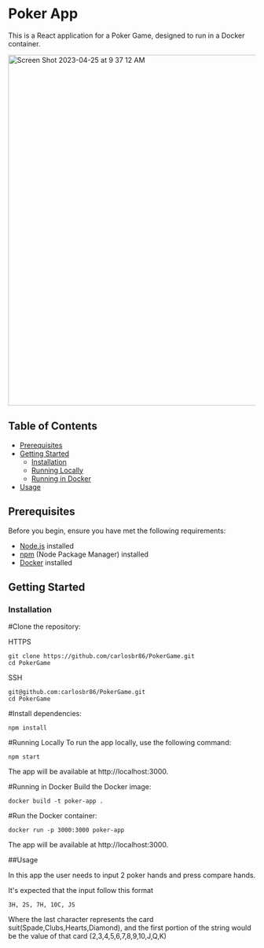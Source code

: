 # Poker App

This is a React application for a Poker Game, designed to run in a Docker container.

<img width="714" alt="Screen Shot 2023-04-25 at 9 37 12 AM" src="https://github.com/carlosbr86/PokerGame/assets/26756719/6045e7ba-af75-4e1c-b924-715d93536f06">


## Table of Contents


- [Prerequisites](#prerequisites)
- [Getting Started](#getting-started)
  - [Installation](#installation)
  - [Running Locally](#running-locally)
  - [Running in Docker](#running-in-docker)
- [Usage](#usage)

## Prerequisites

Before you begin, ensure you have met the following requirements:

- [Node.js](https://nodejs.org/) installed
- [npm](https://www.npmjs.com/) (Node Package Manager) installed
- [Docker](https://www.docker.com/) installed

## Getting Started

### Installation

#Clone the repository:

HTTPS
```
git clone https://github.com/carlosbr86/PokerGame.git
cd PokerGame
```

SSH
```
git@github.com:carlosbr86/PokerGame.git
cd PokerGame
```

#Install dependencies:
```
npm install
```
#Running Locally
To run the app locally, use the following command:
```
npm start
```
The app will be available at http://localhost:3000.

#Running in Docker
Build the Docker image:
```
docker build -t poker-app .
```
#Run the Docker container:
```
docker run -p 3000:3000 poker-app
```
The app will be available at http://localhost:3000.

##Usage

In this app the user needs to input 2 poker hands and press compare hands.

It's expected that the input follow this format
```
3H, 2S, 7H, 10C, JS
```
Where the last character represents the card suit(Spade,Clubs,Hearts,Diamond), and the first portion of the string would be the value of that card (2,3,4,5,6,7,8,9,10,J,Q,K)

